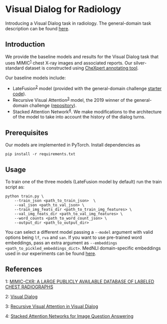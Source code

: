 # Visual Dialog for Radiology
Introducing a Visual Dialog task in radiology. The general-domain task description can be found [here](https://visualdialog.org/).

## Introduction
We provide the baseline models and results for the Visual Dialog task that uses MIMIC<sup>[1](#mimic)</sup> chest X-ray images and associated reports. Our silver-standard dataset is constructed using [CheXpert annotating tool](https://stanfordmlgroup.github.io/competitions/chexpert/).

Our baseline models include:
- LateFusion<sup>[2](#lf)</sup> model (provided with the general-domain challenge [starter code](https://github.com/batra-mlp-lab/visdial-challenge-starter-pytorch)).
- Recursive Visual Attention<sup>[3](#rva)</sup> model, the 2019 winner of the general-domain challenge ([repository](https://github.com/yuleiniu/rva)).
- Stacked Attention Network<sup>[4](#san)</sup>. We make modifications to the architecture of the model to take into account the history of the dialog turns.

## Prerequisites
Our models are implemented in PyTorch. Install dependencies as
```
pip install -r requirements.txt
```

## Usage
To train one of the three models (LateFusion model by default) run the train script as:

```
python train.py \ 
    --train_json <path_to_train_json>  \
    --val_json <path_to_val_json> \
    --train_img_feats_dir <path_to_train_img_features> \
    --val_img_feats_dir <path_to_val_img_features> \
    --word_counts <path_to_word_count_json> \
    --output_dir <path_to_output_dir>
```
You can select a different model passing a `--model` argument with valid options being `lf`, `rva` and `san`.
If you want to use pre-trained word embeddings, pass an extra argument as `--embeddings <path_to_pickled_embeddings_dict>`. MedNLI domain-specific embeddings used in our experiments can be found [here](https://github.com/jgc128/mednli).



## References
<a name="mimic">1</a>: [MIMIC-CXR: A LARGE PUBLICLY AVAILABLE DATABASE OF LABELED CHEST RADIOGRAPHS](https://arxiv.org/pdf/1901.07042.pdf)

<a name="lf">2</a>: [Visual Dialog](https://arxiv.org/pdf/1611.08669.pdf)

<a name="rva">3</a>: [Recursive Visual Attention in Visual Dialog](https://arxiv.org/pdf/1812.02664.pdf)

<a name="san">4</a>: [Stacked Attention Networks for Image Question Answering](https://arxiv.org/pdf/1511.02274.pdf)

